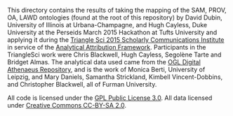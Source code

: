 This directory contains the results of taking the mapping of the SAM, PROV, OA, LAWD ontologies (found at the root of this repository) by David Dubin, University of Illinois at Urbana-Champagne, and Hugh Cayless, Duke University at the Perseids March 2015 Hackathon at Tufts University and applying it during the [Triangle Sci 2015 Scholarly Communications Institute](http://trianglesci.org/) in service of the [Analytical Attribution Framework](http://trianglesci.org/2015/06/26/an-analytical-attribution-framework/). Participants in the TriangleSci work were Chris Blackwell, Hugh Cayless, Segolène Tarte and Bridget Almas.  The analytical data used came from the [OGL Digital Athenaeus Repository](https://github.com/OpenGreekAndLatin/DigitalAthenaeus/tree/master/homer), and is the work of Monica Berti, University of Leipzig, and Mary Daniels, Samantha Strickland, Kimbell Vincent-Dobbins, and Christopher Blackwell, all of Furman University.

All code is licensed under the [GPL Public License 3.0](http://www.gnu.org/licenses/gpl-3.0.en.html).  All data licensed under [Creative Commons CC-BY-SA 2.0](https://creativecommons.org/licenses/by-sa/2.0/).



